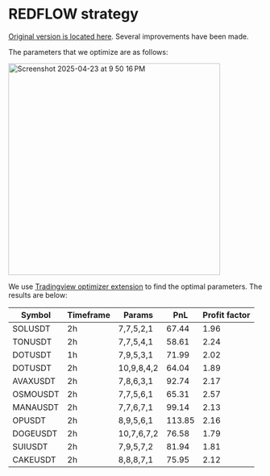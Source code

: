 # REDFLOW strategy

[Original version is located here](https://gist.github.com/CryptoMF/11fb235322c1cc0a635c3133dd95f404/#file-mf_redflow_strategy). Several improvements have been made.

The parameters that we optimize are as follows:

<img width="420" alt="Screenshot 2025-04-23 at 9 50 16 PM" src="https://github.com/user-attachments/assets/394b280e-86bf-4639-ac73-88b14feacdf9" />

We use [Tradingview optimizer extension](https://github.com/OptiPie/tradingview-optimizer-extension) to find the optimal parameters. The results are below:

| Symbol | Timeframe | Params | PnL | Profit factor | 
| --- | --- | --- | --- | --- |
| SOLUSDT | 2h | 7,7,5,2,1 | 67.44 | 1.96
| TONUSDT | 2h | 7,7,5,4,1 | 58.61 | 2.24
| DOTUSDT | 1h | 7,9,5,3,1 | 71.99 | 2.02
| DOTUSDT | 2h | 10,9,8,4,2 | 64.04 | 1.89
| AVAXUSDT | 2h | 7,8,6,3,1 | 92.74 | 2.17
| OSMOUSDT | 2h | 7,7,5,6,1 | 65.31 | 2.57
| MANAUSDT | 2h | 7,7,6,7,1 | 99.14 | 2.13
| OPUSDT | 2h | 8,9,5,6,1 | 113.85 | 2.16
| DOGEUSDT | 2h | 10,7,6,7,2 | 76.58 | 1.79
| SUIUSDT | 2h | 7,9,5,7,2 | 81.94 | 1.81
| CAKEUSDT | 2h | 8,8,8,7,1 | 75.95 | 2.12
